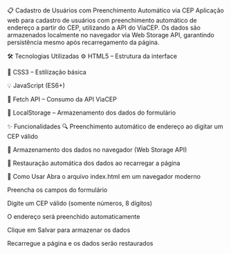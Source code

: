 📋 Cadastro de Usuários com Preenchimento Automático via CEP
Aplicação web para cadastro de usuários com preenchimento automático de endereço a partir do CEP, utilizando a API do ViaCEP. Os dados são armazenados localmente no navegador via Web Storage API, garantindo persistência mesmo após recarregamento da página.

🛠 Tecnologias Utilizadas
⚙️ HTML5 – Estrutura da interface

🎨 CSS3 – Estilização básica

💡 JavaScript (ES6+)

🔗 Fetch API – Consumo da API ViaCEP

💾 LocalStorage – Armazenamento dos dados do formulário

✨ Funcionalidades
🔍 Preenchimento automático de endereço ao digitar um CEP válido

💾 Armazenamento dos dados no navegador (Web Storage API)

🔄 Restauração automática dos dados ao recarregar a página

🚀 Como Usar
Abra o arquivo index.html em um navegador moderno

Preencha os campos do formulário

Digite um CEP válido (somente números, 8 dígitos)

O endereço será preenchido automaticamente

Clique em Salvar para armazenar os dados

Recarregue a página e os dados serão restaurados
